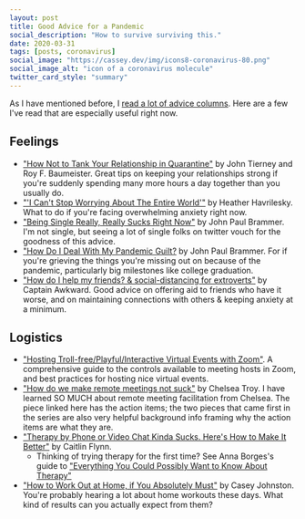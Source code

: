 ```yaml
---
layout: post
title: Good Advice for a Pandemic
social_description: "How to survive surviving this."
date: 2020-03-31
tags: [posts, coronavirus]
social_image: "https://cassey.dev/img/icons8-coronavirus-80.png"
social_image_alt: "icon of a coronavirus molecule"
twitter_card_style: "summary"
---
```


As I have mentioned before, I [read a lot of advice columns](https://www.cassey.dev/posts/2020-03-16-advice-column-recs/). Here are a few I've read that are especially useful right now.

## Feelings

- ["How Not to Tank Your Relationship in Quarantine"](https://www.theatlantic.com/family/archive/2020/03/how-maintain-your-relationship-quarantine/608830/) by John Tierney and Roy F. Baumeister. Great tips on keeping your relationships strong if you're suddenly spending many more hours a day together than you usually do.
- ["'I Can't Stop Worrying About The Entire World'"](https://askpolly.substack.com/p/i-cant-stop-worrying-about-the-entire) by Heather Havrilesky. What to do if you're facing overwhelming anxiety right now.
- ["Being Single Really, Really Sucks Right Now"](https://holapapi.substack.com/p/being-single-really-really-sucks) by John Paul Brammer. I'm not single, but seeing a lot of single folks on twitter vouch for the goodness of this advice.
- ["How Do I Deal With My Pandemic Guilt?](https://holapapi.substack.com/p/how-do-i-deal-with-my-pandemic-guilt) by John Paul Brammer. For if you're grieving the things you're missing out on because of the pandemic, particularly big milestones like college graduation.
- ["How do I help my friends? & social-distancing for extroverts"](https://captainawkward.com/2020/03/17/corvid-19-update-questions-1258-how-do-i-help-my-friends-and-1259-social-distancing-for-extroverts/) by Captain Awkward. Good advice on offering aid to friends who have it worse, and on maintaining connections with others & keeping anxiety at a minimum.

## Logistics

- ["Hosting Troll-free/Playful/Interactive Virtual Events with Zoom"](https://docs.google.com/document/d/1KLRrnm6g5YvD8QRSPwwNWq6NPk9FYvMpZPy_XEyOmMM/preview). A comprehensive guide to the controls available to meeting hosts in Zoom, and best practices for hosting nice virtual events.
- ["How do we make remote meetings not suck"](https://chelseatroy.com/2018/04/05/how-do-we-make-remote-meetings-not-suck/) by Chelsea Troy. I have learned SO MUCH about remote meeting facilitation from Chelsea. The piece linked here has the action items; the two pieces that came first in the series are also very helpful background info framing why the action items are what they are.
- ["Therapy by Phone or Video Chat Kinda Sucks. Here's How to Make It Better"](https://www.vice.com/en_us/article/xgqped/video-phone-therapy-coronavirus-quarantine) by Caitlin Flynn.
  - Thinking of trying therapy for the first time? See Anna Borges's guide to ["Everything You Could Possibly Want to Know About Therapy"](https://www.buzzfeed.com/annaborges/how-to-start-therapy)
- ["How to Work Out at Home, if You Absolutely Must"](https://www.vice.com/en_us/article/j5y4vb/how-to-work-out-at-home) by Casey Johnston. You're probably hearing a lot about home workouts these days. What kind of results can you actually expect from them?

